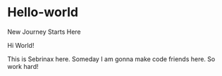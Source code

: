 # Hello-world
New Journey Starts Here 

Hi World!

This is Sebrinax here. Someday I am gonna make code friends here. So work hard!


